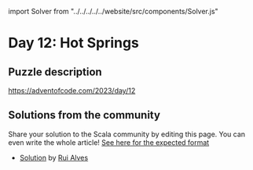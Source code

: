 import Solver from "../../../../../website/src/components/Solver.js"

# Day 12: Hot Springs

## Puzzle description

https://adventofcode.com/2023/day/12

## Solutions from the community

Share your solution to the Scala community by editing this page.
You can even write the whole article! [See here for the expected format](https://github.com/scalacenter/scala-advent-of-code/discussions/424)

- [Solution](https://github.com/xRuiAlves/advent-of-code-2023/blob/main/Day12.scala) by [Rui Alves](https://github.com/xRuiAlves/)
